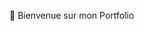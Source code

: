 👋 Bienvenue sur mon Portfolio

<!---
Majestic-MJ12/Majestic-MJ12 is a ✨ special ✨ repository because its `README.md` (this file) appears on your GitHub profile.
You can click the Preview link to take a look at your changes.
--->
